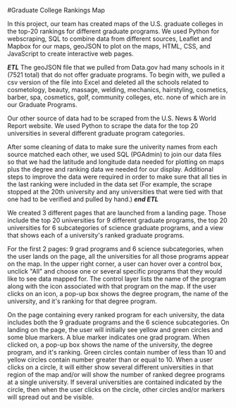 #Graduate College Rankings Map

In this project, our team has created maps of the U.S. graduate colleges in the top-20 rankings for different graduate programs. We used Python for webscraping, SQL to combine data from different sources, Leaflet and Mapbox for our maps, geoJSON to plot on the maps, HTML, CSS, and JavaScript to create interactive web pages.

***ETL***
The geoJSON file that we pulled from Data.gov had many schools in it (7521 total) that do not offer graduate programs. To begin with, we pulled a csv version of the file into Excel and deleted all the schools related to cosmetology, beauty, massage, welding, mechanics, hairstyling, cosmetics, barber, spa, cosmetics, golf, community colleges, etc. none of which are in our Graduate Programs. 

Our other source of data had to be scraped from the U.S. News & World Report website. We used Python to scrape the data for the top 20 universities in several different graduate program categories.

After some cleaning of data to make sure the univerity names from each source matched each other, we used SQL (PGAdmin) to join our data files so that we had the latitude and longitude data needed for plotting on maps plus the degree and ranking data we needed for our display. Additional steps to improve the data were required in order to make sure that all ties in the last ranking were included in the data set (For example, the scrape stopped at the 20th university and any universities that were tied with that one had to be verified and pulled by hand.)
***end ETL***

We created 3 different pages that are launched from a landing page. Those include the top 20 universities for 9 different graduate programs, the top 20 universities for 6 subcategories of science graduate programs, and a view that shows each of a university's ranked graduate programs.

For the first 2 pages: 9 grad programs and 6 science subcategories, when the user lands on the page, all the universities for all those programs appear on the map. In the upper right corner, a user can hover over a control box, unclick "All" and choose one or several specific programs that they would like to see data mapped for. The control layer lists the name of the program along with the icon associated with that program on the map. If the user clicks on an icon, a pop-up box shows the degree program, the name of the university, and it's ranking for that degree program.

On the page containing every ranked program for each university, the data includes both the 9 graduate programs and the 6 science subcategories. On landing on the page, the user will initially see yellow and green circles and some blue markers. A blue marker indicates one grad program. When clicked on, a pop-up box shows the name of the university, the degree program, and it's ranking. Green circles contain number of less than 10 and yellow circles contain number greater than or equal to 10. When a user clicks on a circle, it will either show several different universities in that region of the map and/or will show the number of ranked degree programs at a single university. If several universities are contained indicated by the circle, then when the user clicks on the circle, other circles and/or markers will spread out and be visible.




